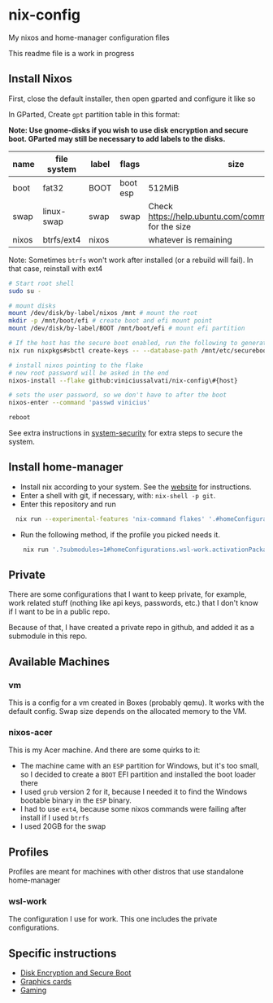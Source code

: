 # nix-config

My nixos and home-manager configuration files

This readme file is a work in progress

## Install Nixos

First, close the default installer, then open gparted and configure it like so

In GParted, Create `gpt` partition table in this format:

**Note: Use gnome-disks if you wish to use disk encryption and secure boot. GParted may still be necessary to add labels to the disks.**

| name  | file system | label | flags    | size                                                           |
| ----- | ----------- | ----- | -------- | -------------------------------------------------------------- |
| boot  | fat32       | BOOT  | boot esp | 512MiB                                                         |
| swap  | linux-swap  | swap  | swap     | Check <https://help.ubuntu.com/community/SwapFaq> for the size |
| nixos | btrfs/ext4  | nixos |          | whatever is remaining                                          |

Note: Sometimes `btrfs` won't work after installed (or a rebuild will fail). In that case, reinstall with ext4

```bash
# Start root shell
sudo su -

# mount disks
mount /dev/disk/by-label/nixos /mnt # mount the root
mkdir -p /mnt/boot/efi # create boot and efi mount point
mount /dev/disk/by-label/BOOT /mnt/boot/efi # mount efi partition

# If the host has the secure boot enabled, run the following to generate the boot loader signing keys
nix run nixpkgs#sbctl create-keys -- --database-path /mnt/etc/secureboot --export /mnt/etc/secureboot/keys

# install nixos pointing to the flake
# new root password will be asked in the end
nixos-install --flake github:viniciussalvati/nix-config\#{host}

# sets the user password, so we don't have to after the boot
nixos-enter --command 'passwd vinicius'

reboot
```

See extra instructions in [system-security](./docs/system-security.md) for extra steps to secure the system.

## Install home-manager

- Install nix according to your system. See the [website](https://nixos.org/download.html) for instructions.
- Enter a shell with git, if necessary, with: `nix-shell -p git`.
- Enter this repository and run

```bash
  nix run --experimental-features 'nix-command flakes' '.#homeConfigurations.{profile}.activationPackage'

```

- Run the following method, if the profile you picked needs it.

```bash
    nix run '.?submodules=1#homeConfigurations.wsl-work.activationPackage'
```

## Private

There are some configurations that I want to keep private, for example, work related stuff (nothing like api keys, passwords, etc.) that I don't know if I want to be in a public repo.

Because of that, I have created a private repo in github, and added it as a submodule in this repo.

## Available Machines

### vm

This is a config for a vm created in Boxes (probably qemu). It works with the default config. Swap size depends on the allocated memory to the VM.

### nixos-acer

This is my Acer machine. And there are some quirks to it:

- The machine came with an `ESP` partition for Windows, but it's too small, so I decided to create a `BOOT` EFI partition and installed the boot loader there
- I used `grub` version 2 for it, because I needed it to find the Windows bootable binary in the `ESP` binary.
- I had to use `ext4`, because some nixos commands were failing after install if I used `btrfs`
- I used 20GB for the swap

## Profiles

Profiles are meant for machines with other distros that use standalone home-manager

### wsl-work

The configuration I use for work. This one includes the private configurations.

## Specific instructions

- [Disk Encryption and Secure Boot](./docs/system-security.md)
- [Graphics cards](./docs/graphics-cards.md)
- [Gaming](./docs/gaming.md)
